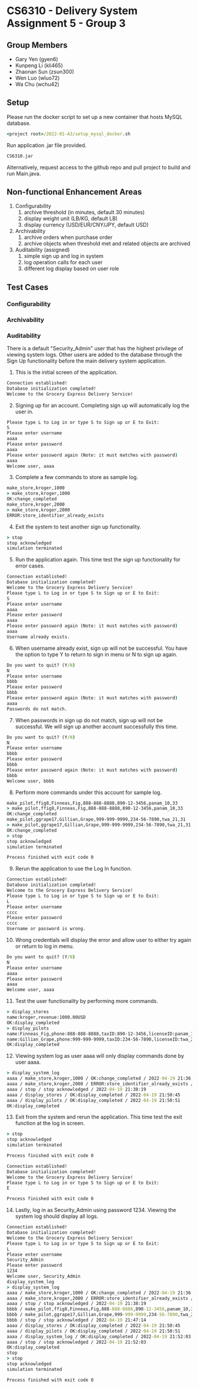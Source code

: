 # CS6310 - Delivery System Assignment 5 - Group 3
## Group Members
* Gary Yen (gyen6)
* Kunpeng Li (kli465)
* Zhaonan Sun (zsun300)
* Wen Luo (wluo72)
* Wa Chu (wchu42)
## Setup
Please run the docker script to set up a new container that hosts MySQL database.
```cmd
<project root>/2022-01-A3/setup_mysql_docker.sh
```
Run application .jar file provided.
```cmd
CS6310.jar
```
Alternatively, request access to the github repo and pull project to build and run Main.java.
## Non-functional Enhancement Areas
1) Configurability
   1) archive threshold (in minutes, default 30 minutes)
   2) display weight unit (LB/KG, default LB)
   3) display currency (USD/EUR/CNY/JPY, default USD)
2) Archivability
   1) archive orders when purchase order
   2) archive objects when threshold met and related objects are archived
3) Auditability (assigned)
   1) simple sign up and log in system
   2) log operation calls for each user
   3) different log display based on user role

## Test Cases
### Configurability

### Archivability

### Auditability
There is a default "Security_Admin" user that has the highest privilege of viewing system logs.
Other users are added to the database through the Sign Up functionality before the main delivery system application.

1. This is the initial screen of the application.
```cmd
Connection established!
Database initialization completed!
Welcome to the Grocery Express Delivery Service!
```
2. Signing up for an account. Completing sign up will automatically log the user in.
```cmd
Please type L to Log in or type S to Sign up or E to Exit:
S
Please enter username
aaaa
Please enter password
aaaa
Please enter password again (Note: it must matches with password)
aaaa
Welcome user, aaaa
```
3. Complete a few commands to store as sample log.
```cmd
make_store,kroger,1000
> make_store,kroger,1000
OK:change_completed
make_store,kroger,2000
> make_store,kroger,2000
ERROR:store_identifier_already_exists
```
4. Exit the system to test another sign up functionality.
```cmd
> stop
stop acknowledged
simulation terminated
```
5. Run the application again. This time test the sign up functionality for error cases.
```cmd
Connection established!
Database initialization completed!
Welcome to the Grocery Express Delivery Service!
Please type L to Log in or type S to Sign up or E to Exit:
S
Please enter username
aaaa
Please enter password
aaaa
Please enter password again (Note: it must matches with password)
aaaa
Username already exists.
```
6. When username already exist, sign up will not be successful. You have the option to type Y to return to sign in menu 
or N to sign up again.
```cmd
Do you want to quit? (Y/N)
N
Please enter username
bbbb
Please enter password
bbbb
Please enter password again (Note: it must matches with password)
aaaa
Passwords do not match.
```
7. When passwords in sign up do not match, sign up will not be successful. We will sign up another account successfully this time.
```cmd
Do you want to quit? (Y/N)
N
Please enter username
bbbb
Please enter password
bbbb
Please enter password again (Note: it must matches with password)
bbbb
Welcome user, bbbb
```
8. Perform more commands under this account for sample log.
```cmd
make_pilot,ffig8,Finneas,Fig,888-888-8888,890-12-3456,panam_10,33
> make_pilot,ffig8,Finneas,Fig,888-888-8888,890-12-3456,panam_10,33
OK:change_completed
make_pilot,ggrape17,Gillian,Grape,999-999-9999,234-56-7890,twa_21,31
> make_pilot,ggrape17,Gillian,Grape,999-999-9999,234-56-7890,twa_21,31
OK:change_completed
> stop
stop acknowledged
simulation terminated

Process finished with exit code 0
```
9. Rerun the application to use the Log In function.
```cmd
Connection established!
Database initialization completed!
Welcome to the Grocery Express Delivery Service!
Please type L to Log in or type S to Sign up or E to Exit:
L
Please enter username
cccc
Please enter password
cccc
Username or password is wrong.
```
10. Wrong credentials will display the error and allow user to either try again or return to log in menu.
```cmd
Do you want to quit? (Y/N)
N
Please enter username
aaaa
Please enter password
aaaa
Welcome user, aaaa
```
11. Test the user functionality by performing more commands.
```cmd
> display_stores
name:kroger,revenue:1000.00USD
OK:display_completed
> display_pilots
name:Finneas_Fig,phone:888-888-8888,taxID:890-12-3456,licenseID:panam_10,experience:33
name:Gillian_Grape,phone:999-999-9999,taxID:234-56-7890,licenseID:twa_21,experience:31
OK:display_completed
```
12. Viewing system log as user aaaa will only display commands done by user aaaa.
```cmd
> display_system_log
aaaa / make_store,kroger,1000 / OK:change_completed / 2022-04-19 21:36:00
aaaa / make_store,kroger,2000 / ERROR:store_identifier_already_exists / 2022-04-19 21:36:59
aaaa / stop / stop acknowledged / 2022-04-19 21:38:19
aaaa / display_stores / OK:display_completed / 2022-04-19 21:50:45
aaaa / display_pilots / OK:display_completed / 2022-04-19 21:50:51
OK:display_completed
```
13. Exit from the system and rerun the application. This time test the exit function at the log in screen.
```cmd
> stop
stop acknowledged
simulation terminated

Process finished with exit code 0
```
```cmd
Connection established!
Database initialization completed!
Welcome to the Grocery Express Delivery Service!
Please type L to Log in or type S to Sign up or E to Exit:
E

Process finished with exit code 0
```
14. Lastly, log in as Security_Admin using password 1234. Viewing the system log should display all logs.
```cmd
Connection established!
Database initialization completed!
Welcome to the Grocery Express Delivery Service!
Please type L to Log in or type S to Sign up or E to Exit:
L
Please enter username
Security_Admin
Please enter password
1234
Welcome user, Security_Admin
display_system_log
> display_system_log
aaaa / make_store,kroger,1000 / OK:change_completed / 2022-04-19 21:36:00
aaaa / make_store,kroger,2000 / ERROR:store_identifier_already_exists / 2022-04-19 21:36:59
aaaa / stop / stop acknowledged / 2022-04-19 21:38:19
bbbb / make_pilot,ffig8,Finneas,Fig,888-888-8888,890-12-3456,panam_10,33 / OK:change_completed / 2022-04-19 21:45:33
bbbb / make_pilot,ggrape17,Gillian,Grape,999-999-9999,234-56-7890,twa_21,31 / OK:change_completed / 2022-04-19 21:46:50
bbbb / stop / stop acknowledged / 2022-04-19 21:47:14
aaaa / display_stores / OK:display_completed / 2022-04-19 21:50:45
aaaa / display_pilots / OK:display_completed / 2022-04-19 21:50:51
aaaa / display_system_log / OK:display_completed / 2022-04-19 21:52:03
aaaa / stop / stop acknowledged / 2022-04-19 21:52:03
OK:display_completed
stop
> stop
stop acknowledged
simulation terminated

Process finished with exit code 0
```
